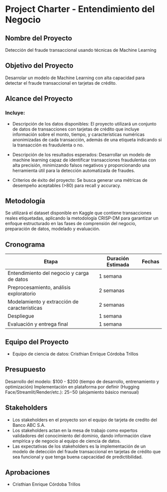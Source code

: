 # Project Charter - Entendimiento del Negocio

## Nombre del Proyecto

Detección del fraude transaccional usando técnicas de Machine Learning

## Objetivo del Proyecto

Desarrolar un modelo de Machine Learning con alta capacidad para detectar el fraude transaccional en tarjetas de crédito.

## Alcance del Proyecto

### Incluye:

- Descripción de los datos disponibles:
El proyecto utilizará un conjunto de datos de transacciones con tarjetas de crédito que incluye información sobre el monto, tiempo, y características numéricas anonimizadas de cada transacción, además de una etiqueta indicando si la transacción es fraudulenta o no.

- Descripción de los resultados esperados:
Desarrollar un modelo de machine learning capaz de identificar transacciones fraudulentas con alta precisión, minimizando falsos negativos y proporcionando una herramienta útil para la detección automatizada de fraudes.

- Criterios de éxito del proyecto:
Se busca generar una métricas de desempeño aceptables (>80) para recall y accuracy.

## Metodología

Se utilizará el dataset disponible en Kaggle que contiene transacciones reales etiquetadas, aplicando la metodología CRISP-DM para garantizar un enfoque estructurado en las fases de comprensión del negocio, preparación de datos, modelado y evaluación.

## Cronograma

| Etapa | Duración Estimada | Fechas |
|------|---------|-------|
| Entendimiento del negocio y carga de datos | 1 semana | 
| Preprocesamiento, análisis exploratorio | 2 semanas | 
| Modelamiento y extracción de características | 2 semanas | 
| Despliegue | 1 semana | 
| Evaluación y entrega final | 1 semana | 

## Equipo del Proyecto

- Equipo de ciencia de datos: Cristhian Enrique Córdoba Trillos

## Presupuesto

Desarrollo del modelo: $100 - $200 (tiempo de desarrollo, entrenamiento y optimización)
Implementación en plataforma por definir (Hugging Face/Streamlit/Render/etc.): $25-$50 (alojamiento básico mensual)

## Stakeholders

- Los stakeholders en el proyecto son el equipo de tarjeta de credito del Banco ABC S.A. 
- Los stakeholders actan en la mesa de trabajo como expertos validadores del conocimiento del dominio, dando información clave empírica y de negocio al equipo de ciencia de datos.
- Las expectativas de los stakeholders es la implementación de un modelo de detección del fraude transaccional en tarjetas de crédito que sea funcional y que tenga buena capcacidad de predictibilidad.

## Aprobaciones

- Cristhian Enrique Córdoba Trillos
